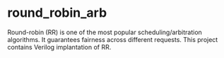 # round_robin_arb
Round-robin (RR) is one of the most  popular scheduling/arbitration algorithms. It guarantees fairness across different requests. This project contains Verilog implantation of RR.

